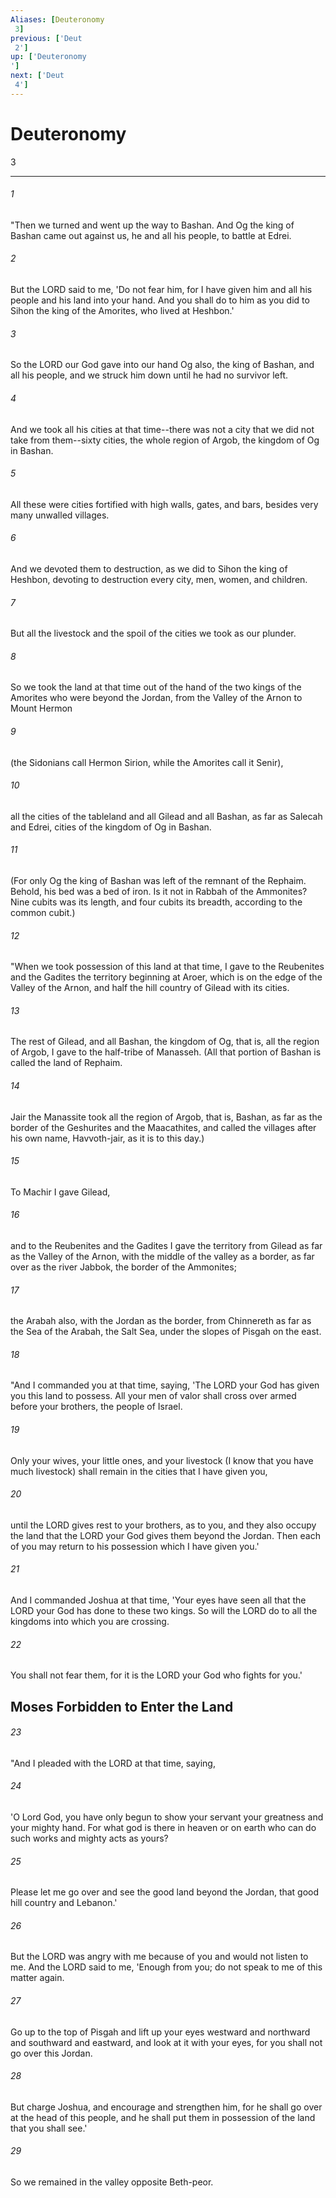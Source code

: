 ```yaml
---
Aliases: [Deuteronomy 3]
previous: ['Deut 2']
up: ['Deuteronomy']
next: ['Deut 4']
---
```

# Deuteronomy 3

***
 

###### 1 
"Then we turned and went up the way to Bashan. And Og the king of Bashan came out against us, he and all his people, to battle at Edrei.  

###### 2 
But the LORD said to me, 'Do not fear him, for I have given him and all his people and his land into your hand. And you shall do to him as you did to Sihon the king of the Amorites, who lived at Heshbon.'  

###### 3 
So the LORD our God gave into our hand Og also, the king of Bashan, and all his people, and we struck him down until he had no survivor left.  

###### 4 
And we took all his cities at that time--there was not a city that we did not take from them--sixty cities, the whole region of Argob, the kingdom of Og in Bashan.  

###### 5 
All these were cities fortified with high walls, gates, and bars, besides very many unwalled villages.  

###### 6 
And we devoted them to destruction, as we did to Sihon the king of Heshbon, devoting to destruction every city, men, women, and children.  

###### 7 
But all the livestock and the spoil of the cities we took as our plunder.  

###### 8 
So we took the land at that time out of the hand of the two kings of the Amorites who were beyond the Jordan, from the Valley of the Arnon to Mount Hermon  

###### 9 
(the Sidonians call Hermon Sirion, while the Amorites call it Senir),  

###### 10 
all the cities of the tableland and all Gilead and all Bashan, as far as Salecah and Edrei, cities of the kingdom of Og in Bashan.  

###### 11 
(For only Og the king of Bashan was left of the remnant of the Rephaim. Behold, his bed was a bed of iron. Is it not in Rabbah of the Ammonites? Nine cubits was its length, and four cubits its breadth, according to the common cubit.)  

###### 12 
"When we took possession of this land at that time, I gave to the Reubenites and the Gadites the territory beginning at Aroer, which is on the edge of the Valley of the Arnon, and half the hill country of Gilead with its cities.  

###### 13 
The rest of Gilead, and all Bashan, the kingdom of Og, that is, all the region of Argob, I gave to the half-tribe of Manasseh. (All that portion of Bashan is called the land of Rephaim.  

###### 14 
Jair the Manassite took all the region of Argob, that is, Bashan, as far as the border of the Geshurites and the Maacathites, and called the villages after his own name, Havvoth-jair, as it is to this day.)  

###### 15 
To Machir I gave Gilead,  

###### 16 
and to the Reubenites and the Gadites I gave the territory from Gilead as far as the Valley of the Arnon, with the middle of the valley as a border, as far over as the river Jabbok, the border of the Ammonites;  

###### 17 
the Arabah also, with the Jordan as the border, from Chinnereth as far as the Sea of the Arabah, the Salt Sea, under the slopes of Pisgah on the east.  

###### 18 
"And I commanded you at that time, saying, 'The LORD your God has given you this land to possess. All your men of valor shall cross over armed before your brothers, the people of Israel.  

###### 19 
Only your wives, your little ones, and your livestock (I know that you have much livestock) shall remain in the cities that I have given you,  

###### 20 
until the LORD gives rest to your brothers, as to you, and they also occupy the land that the LORD your God gives them beyond the Jordan. Then each of you may return to his possession which I have given you.'  

###### 21 
And I commanded Joshua at that time, 'Your eyes have seen all that the LORD your God has done to these two kings. So will the LORD do to all the kingdoms into which you are crossing.  

###### 22 
You shall not fear them, for it is the LORD your God who fights for you.'  ## Moses Forbidden to Enter the Land  

###### 23 
"And I pleaded with the LORD at that time, saying,  

###### 24 
'O Lord God, you have only begun to show your servant your greatness and your mighty hand. For what god is there in heaven or on earth who can do such works and mighty acts as yours?  

###### 25 
Please let me go over and see the good land beyond the Jordan, that good hill country and Lebanon.'  

###### 26 
But the LORD was angry with me because of you and would not listen to me. And the LORD said to me, 'Enough from you; do not speak to me of this matter again.  

###### 27 
Go up to the top of Pisgah and lift up your eyes westward and northward and southward and eastward, and look at it with your eyes, for you shall not go over this Jordan.  

###### 28 
But charge Joshua, and encourage and strengthen him, for he shall go over at the head of this people, and he shall put them in possession of the land that you shall see.'  

###### 29 
So we remained in the valley opposite Beth-peor.
